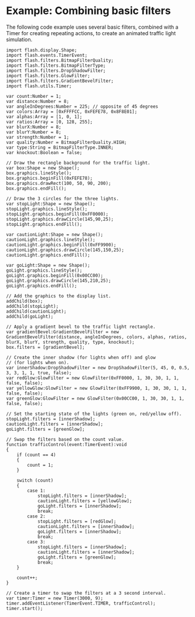 # Example: Combining basic filters

<div>

The following code example uses several basic filters, combined with a Timer for
creating repeating actions, to create an animated traffic light simulation.

    import flash.display.Shape;
    import flash.events.TimerEvent;
    import flash.filters.BitmapFilterQuality;
    import flash.filters.BitmapFilterType;
    import flash.filters.DropShadowFilter;
    import flash.filters.GlowFilter;
    import flash.filters.GradientBevelFilter;
    import flash.utils.Timer;

    var count:Number = 1;
    var distance:Number = 8;
    var angleInDegrees:Number = 225; // opposite of 45 degrees
    var colors:Array = [0xFFFFCC, 0xFEFE78, 0x8F8E01];
    var alphas:Array = [1, 0, 1];
    var ratios:Array = [0, 128, 255];
    var blurX:Number = 8;
    var blurY:Number = 8;
    var strength:Number = 1;
    var quality:Number = BitmapFilterQuality.HIGH;
    var type:String = BitmapFilterType.INNER;
    var knockout:Boolean = false;

    // Draw the rectangle background for the traffic light.
    var box:Shape = new Shape();
    box.graphics.lineStyle();
    box.graphics.beginFill(0xFEFE78);
    box.graphics.drawRect(100, 50, 90, 200);
    box.graphics.endFill();

    // Draw the 3 circles for the three lights.
    var stopLight:Shape = new Shape();
    stopLight.graphics.lineStyle();
    stopLight.graphics.beginFill(0xFF0000);
    stopLight.graphics.drawCircle(145,90,25);
    stopLight.graphics.endFill();

    var cautionLight:Shape = new Shape();
    cautionLight.graphics.lineStyle();
    cautionLight.graphics.beginFill(0xFF9900);
    cautionLight.graphics.drawCircle(145,150,25);
    cautionLight.graphics.endFill();

    var goLight:Shape = new Shape();
    goLight.graphics.lineStyle();
    goLight.graphics.beginFill(0x00CC00);
    goLight.graphics.drawCircle(145,210,25);
    goLight.graphics.endFill();

    // Add the graphics to the display list.
    addChild(box);
    addChild(stopLight);
    addChild(cautionLight);
    addChild(goLight);

    // Apply a gradient bevel to the traffic light rectangle.
    var gradientBevel:GradientBevelFilter = new GradientBevelFilter(distance, angleInDegrees, colors, alphas, ratios, blurX, blurY, strength, quality, type, knockout);
    box.filters = [gradientBevel];

    // Create the inner shadow (for lights when off) and glow
    // (for lights when on).
    var innerShadow:DropShadowFilter = new DropShadowFilter(5, 45, 0, 0.5, 3, 3, 1, 1, true, false);
    var redGlow:GlowFilter = new GlowFilter(0xFF0000, 1, 30, 30, 1, 1, false, false);
    var yellowGlow:GlowFilter = new GlowFilter(0xFF9900, 1, 30, 30, 1, 1, false, false);
    var greenGlow:GlowFilter = new GlowFilter(0x00CC00, 1, 30, 30, 1, 1, false, false);

    // Set the starting state of the lights (green on, red/yellow off).
    stopLight.filters = [innerShadow];
    cautionLight.filters = [innerShadow];
    goLight.filters = [greenGlow];

    // Swap the filters based on the count value.
    function trafficControl(event:TimerEvent):void
    {
        if (count == 4)
        {
            count = 1;
        }

        switch (count)
        {
            case 1:
                stopLight.filters = [innerShadow];
                cautionLight.filters = [yellowGlow];
                goLight.filters = [innerShadow];
                break;
            case 2:
                stopLight.filters = [redGlow];
                cautionLight.filters = [innerShadow];
                goLight.filters = [innerShadow];
                break;
            case 3:
                stopLight.filters = [innerShadow];
                cautionLight.filters = [innerShadow];
                goLight.filters = [greenGlow];
                break;
        }

        count++;
    }

    // Create a timer to swap the filters at a 3 second interval.
    var timer:Timer = new Timer(3000, 9);
    timer.addEventListener(TimerEvent.TIMER, trafficControl);
    timer.start();

</div>
